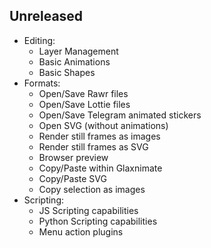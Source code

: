 ## Unreleased
 * Editing:
    * Layer Management
    * Basic Animations
    * Basic Shapes
 * Formats:
    * Open/Save Rawr files
    * Open/Save Lottie files
    * Open/Save Telegram animated stickers
    * Open SVG (without animations)
    * Render still frames as images
    * Render still frames as SVG
    * Browser preview
    * Copy/Paste within Glaxnimate
    * Copy/Paste SVG
    * Copy selection as images
 * Scripting:
    * JS Scripting capabilities
    * Python Scripting capabilities
    * Menu action plugins
